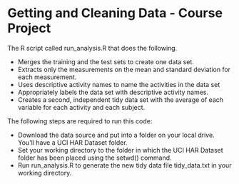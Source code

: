 # Getting and Cleaning Data - Course Project

The R script called run_analysis.R that does the following.

* Merges the training and the test sets to create one data set.
* Extracts only the measurements on the mean and standard deviation for each measurement.
* Uses descriptive activity names to name the activities in the data set
* Appropriately labels the data set with descriptive activity names.
* Creates a second, independent tidy data set with the average of each variable for each activity and each subject.

The following steps are required to run this code:

* Download the data source and put into a folder on your local drive. You'll have a UCI HAR Dataset folder.
* Set your working directory to the folder in which the UCI HAR Dataset folder has been placed using the setwd() command.
* Run run_analysis.R to generate the new tidy data file tidy_data.txt in your working directory.
